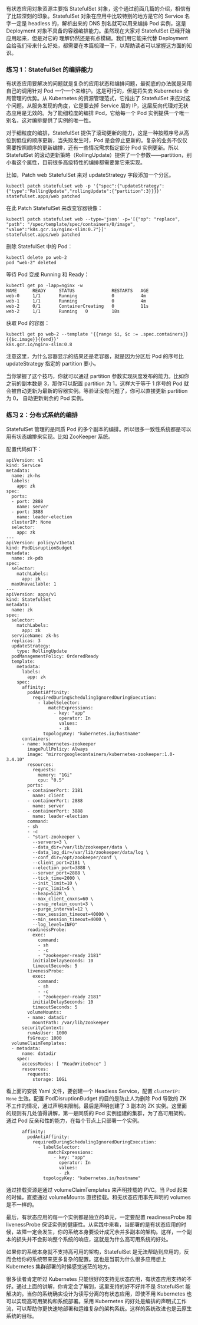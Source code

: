有状态应用对象资源主要指 StatefulSet 对象，这个通过前面几篇的介绍，相信有了比较深刻的印象。StatefulSet
对象在应用中比较特别的地方是它的 Service 名字一定是 headless 的，解析出来的 DNS 别名就可以用来编排 Pod 实例，这是
Deployment 对象不具备的容器编排能力。虽然现在大家对 StatefulSet 已经开始应用起来，但是对它的 理解仍然还是有点模糊。我们用它能来代替
Deployment 会给我们带来什么好处，都需要在本篇梳理一下，以帮助读者可以掌握这方面的知识。

### 练习 1：StatefulSet 的编排能力

有状态应用要解决的问题就是复杂的应用状态和编排问题，最彻底的办法就是采用自己的调用针对 Pod 一个一个来维护。这是可行的，但是将失去 Kubernetes
全局管理的优势。从 Kubernetes 的资源管理范式，它推出了 StatefulSet 来应对这个问题。从服务发现的角度，它是要去掉 Service
层的 IP，这层反向代理对无状态应用是无效的。为了能细粒度的编排 Pod，它给每一个 Pod 实例提供一个唯一别名，这对编排提供了实例的唯一性。

对于细粒度的编排，StatefulSet 提供了滚动更新的能力，这是一种按照序号从高位到低位的顺序更新，当失败发生时，Pod
是会停止更新的。复杂的业务不仅仅需要按照顺序的更新编排，还有一些情况需求指定部分 Pod 实例更新。所以 StatefulSet
的滚动更新策略（RollingUpdate）提供了一个参数——partition，别小看这个属性，目前很多高级特性的编排都需要靠它来实现。

比如，Patch web StatefulSet 来对 updateStrategy 字段添加一个分区。

    
    
    kubectl patch statefulset web -p '{"spec":{"updateStrategy":{"type":"RollingUpdate","rollingUpdate":{"partition":3}}}}'
    statefulset.apps/web patched
    

在此 Patch StatefulSet 来改变容器镜像：

    
    
    kubectl patch statefulset web --type='json' -p='[{"op": "replace", "path": "/spec/template/spec/containers/0/image", "value":"k8s.gcr.io/nginx-slim:0.7"}]'
    statefulset.apps/web patched
    

删除 StatefulSet 中的 Pod：

    
    
    kubectl delete po web-2
    pod "web-2" deleted
    

等待 Pod 变成 Running 和 Ready：

    
    
    kubectl get po -lapp=nginx -w
    NAME      READY     STATUS              RESTARTS   AGE
    web-0     1/1       Running             0          4m
    web-1     1/1       Running             0          4m
    web-2     0/1       ContainerCreating   0          11s
    web-2     1/1       Running   0         18s
    

获取 Pod 的容器：

    
    
    kubectl get po web-2 --template '{{range $i, $c := .spec.containers}}{{$c.image}}{{end}}'
    k8s.gcr.io/nginx-slim:0.8
    

注意这里，为什么容器显示的结果还是老容器，就是因为分区后 Pod 的序号比 updateStrategy 指定的 partition 要小。

当你掌握了这个技巧，你就可以通过 partition 参数实现灰度发布的能力。比如你之前的副本数是 3，那你可以配置 partition 为
1，这样大于等于 1 序号的 Pod 就会被自动更新为最新的容器实例。等验证没有问题了，你可以直接更新 partition 为 0， 自动更新剩余的 Pod
实例。

### 练习 2：分布式系统的编排

StatefulSet 管理的是同质 Pod 的多个副本的编排。所以很多一致性系统都是可以用有状态编排来实现。比如 ZooKeeper 系统。

配置代码如下：

    
    
    apiVersion: v1
    kind: Service
    metadata:
      name: zk-hs
      labels:
        app: zk
    spec:
      ports:
      - port: 2888
        name: server
      - port: 3888
        name: leader-election
      clusterIP: None
      selector:
        app: zk
    ---
    apiVersion: policy/v1beta1
    kind: PodDisruptionBudget
    metadata:
      name: zk-pdb
    spec:
      selector:
        matchLabels:
          app: zk
      maxUnavailable: 1
    ---
    apiVersion: apps/v1
    kind: StatefulSet
    metadata:
      name: zk
    spec:
      selector:
        matchLabels:
          app: zk
      serviceName: zk-hs
      replicas: 3
      updateStrategy:
        type: RollingUpdate
      podManagementPolicy: OrderedReady
      template:
        metadata:
          labels:
            app: zk
        spec:
          affinity:
            podAntiAffinity:
              requiredDuringSchedulingIgnoredDuringExecution:
                - labelSelector:
                    matchExpressions:
                      - key: "app"
                        operator: In
                        values:
                        - zk
                  topologyKey: "kubernetes.io/hostname"
          containers:
          - name: kubernetes-zookeeper
            imagePullPolicy: Always
            image: "mirrorgooglecontainers/kubernetes-zookeeper:1.0-3.4.10"
            resources:
              requests:
                memory: "1Gi"
                cpu: "0.5"
            ports:
            - containerPort: 2181
              name: client
            - containerPort: 2888
              name: server
            - containerPort: 3888
              name: leader-election
            command:
            - sh
            - -c
            - "start-zookeeper \
              --servers=3 \
              --data_dir=/var/lib/zookeeper/data \
              --data_log_dir=/var/lib/zookeeper/data/log \
              --conf_dir=/opt/zookeeper/conf \
              --client_port=2181 \
              --election_port=3888 \
              --server_port=2888 \
              --tick_time=2000 \
              --init_limit=10 \
              --sync_limit=5 \
              --heap=512M \
              --max_client_cnxns=60 \
              --snap_retain_count=3 \
              --purge_interval=12 \
              --max_session_timeout=40000 \
              --min_session_timeout=4000 \
              --log_level=INFO"
            readinessProbe:
              exec:
                command:
                - sh
                - -c
                - "zookeeper-ready 2181"
              initialDelaySeconds: 10
              timeoutSeconds: 5
            livenessProbe:
              exec:
                command:
                - sh
                - -c
                - "zookeeper-ready 2181"
              initialDelaySeconds: 10
              timeoutSeconds: 5
            volumeMounts:
            - name: datadir
              mountPath: /var/lib/zookeeper
          securityContext:
            runAsUser: 1000
            fsGroup: 1000
      volumeClaimTemplates:
      - metadata:
          name: datadir
        spec:
          accessModes: [ "ReadWriteOnce" ]
          resources:
            requests:
              storage: 10Gi
    

看上面的安装 Yaml 文件，要创建一个 Headless Service，配置 `clusterIP: None` 生效。配置
PodDisruptionBudget 的目的是防止人为删除 Pod 导致的 ZK 不工作的情况，通过声明来限制。最后是声明创建了 3 副本的 ZK
实例。这里面的规则有几处值得讲解，第一是同质的 Pod 实例组建的集群，为了高可用架构，通过 Pod 反亲和性的能力，在每个节点上只部署一个实例。

    
    
          affinity:
            podAntiAffinity:
              requiredDuringSchedulingIgnoredDuringExecution:
                - labelSelector:
                    matchExpressions:
                      - key: "app"
                        operator: In
                        values:
                        - zk
                  topologyKey: "kubernetes.io/hostname"
    

通过挂载资源是通过 volumeClaimTemplates 来声明挂载的 PVC。当 Pod 起来的时候，直接通过 volumeMounts
直接挂载。和无状态应用事先声明的 volumes 是不一样的。

最后，有状态应用的每一个实例都是独立的单元，一定要配置 readinessProbe 和 livenessProbe
保证实例的健康性。从实践中来看，当部署的是有状态应用的时候，故障一定会发生，你的系统本身要设计成冗余并多副本的架构。这样，一个副本的损失并不会影响整个系统的响应，这就是为什么高可用系统的好处。

如果你的系统本身就不支持高可用的架构，StatefulSet 是无法帮助到应用的，反而会给你的系统带来更多复杂的配置。这也是当前为什么很多应用想上
Kubernetes 集群部署的时候感觉迷茫的地方。

很多读者肯定听过 Kubernetes 只能很好的支持无状态应用，有状态应用支持的不好。通过上面的讲解，你肯定会了解到，这里支持的好不好并不是
StatefulSet 能解决的。当你的系统确实设计为读写分离的有状态应用，即使不用 Kubernetes 也可以实现高可用架构和系统部署。采用
Kubernetes 的好处是编排的声明式工作流，可以帮助你更快速地部署和运维复杂的架构系统。这样的系统改进也是云原生系统的目标。

